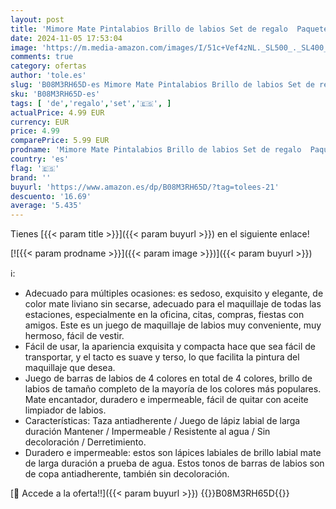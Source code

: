 ```yaml
---
layout: post
title: 'Mimore Mate Pintalabios Brillo de labios Set de regalo  Paquete de 4  Suave felpa mate resistente al agua de larga duración colores de moda y populares suave y no pegar fácil de quitar  B '
date: 2024-11-05 17:53:04
image: 'https://m.media-amazon.com/images/I/51c+Vef4zNL._SL500_._SL400_.jpg'
comments: true
category: ofertas
author: 'tole.es'
slug: 'B08M3RH65D-es Mimore Mate Pintalabios Brillo de labios Set de regalo...'
sku: 'B08M3RH65D-es'
tags: [ 'de','regalo','set','🇪🇸', ]
actualPrice: 4.99 EUR
currency: EUR
price: 4.99
comparePrice: 5.99 EUR
prodname: 'Mimore Mate Pintalabios Brillo de labios Set de regalo  Paquete de 4  Suave felpa mate resistente al agua de larga duración colores de moda y populares suave y no pegar fácil de quitar  B '
country: 'es'
flag: '🇪🇸'
brand: ''
buyurl: 'https://www.amazon.es/dp/B08M3RH65D/?tag=tolees-21'
descuento: '16.69'
average: '5.435'
---
```


Tienes [{{< param title >}}]({{< param buyurl >}}) en el siguiente enlace!

[![{{< param prodname >}}]({{< param image >}})]({{< param buyurl >}})

ℹ️:

- Adecuado para múltiples ocasiones: es sedoso, exquisito y elegante, de color mate liviano sin secarse, adecuado para el maquillaje de todas las estaciones, especialmente en la oficina, citas, compras, fiestas con amigos. Este es un juego de maquillaje de labios muy conveniente, muy hermoso, fácil de vestir.
- Fácil de usar, la apariencia exquisita y compacta hace que sea fácil de transportar, y el tacto es suave y terso, lo que facilita la pintura del maquillaje que desea.
- Juego de barras de labios de 4 colores en total de 4 colores, brillo de labios de tamaño completo de la mayoría de los colores más populares. Mate encantador, duradero e impermeable, fácil de quitar con aceite limpiador de labios.
- Características: Taza antiadherente / Juego de lápiz labial de larga duración Mantener / Impermeable / Resistente al agua / Sin decoloración / Derretimiento.
- Duradero e impermeable: estos son lápices labiales de brillo labial mate de larga duración a prueba de agua. Estos tonos de barras de labios son de copa antiadherente, también sin decoloración.

[🛒 Accede a la oferta!!]({{< param buyurl >}})
{{<world>}}B08M3RH65D{{</world>}}

